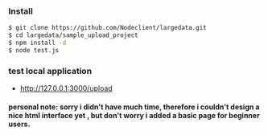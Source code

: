 ### Install

```sh
$ git clone https://github.com/Nodeclient/largedata.git
$ cd largedata/sample_upload_project
$ npm install -d
$ node test.js
```
### test local application
*  http://127.0.0.1:3000/upload

#### **personal note**: sorry i didn't have much time, therefore i couldn't design a nice html interface yet , but don't worry i added a basic page for beginner users.
